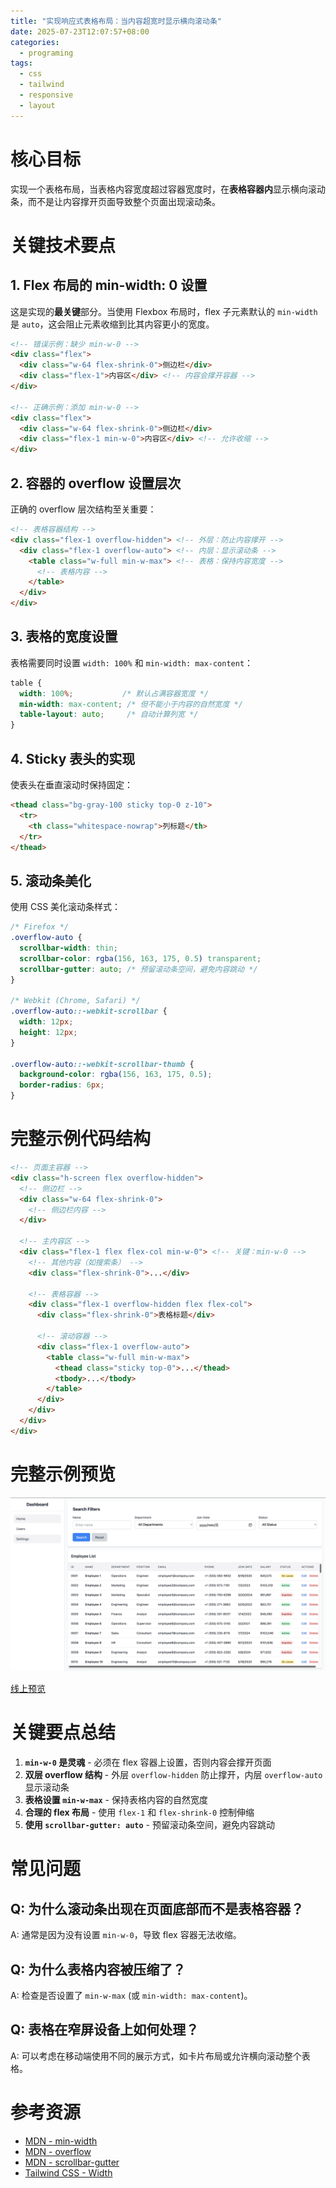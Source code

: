 ```yaml
---
title: "实现响应式表格布局：当内容超宽时显示横向滚动条"
date: 2025-07-23T12:07:57+08:00
categories:
  - programing
tags:
  - css
  - tailwind
  - responsive
  - layout
---
```


# 核心目标

实现一个表格布局，当表格内容宽度超过容器宽度时，在**表格容器内**显示横向滚动条，而不是让内容撑开页面导致整个页面出现滚动条。

# 关键技术要点

## 1. Flex 布局的 min-width: 0 设置

这是实现的**最关键**部分。当使用 Flexbox 布局时，flex 子元素默认的 `min-width` 是 `auto`，这会阻止元素收缩到比其内容更小的宽度。

```html
<!-- 错误示例：缺少 min-w-0 -->
<div class="flex">
  <div class="w-64 flex-shrink-0">侧边栏</div>
  <div class="flex-1">内容区</div> <!-- 内容会撑开容器 -->
</div>

<!-- 正确示例：添加 min-w-0 -->
<div class="flex">
  <div class="w-64 flex-shrink-0">侧边栏</div>
  <div class="flex-1 min-w-0">内容区</div> <!-- 允许收缩 -->
</div>
```

## 2. 容器的 overflow 设置层次

正确的 overflow 层次结构至关重要：

```html
<!-- 表格容器结构 -->
<div class="flex-1 overflow-hidden"> <!-- 外层：防止内容撑开 -->
  <div class="flex-1 overflow-auto"> <!-- 内层：显示滚动条 -->
    <table class="w-full min-w-max"> <!-- 表格：保持内容宽度 -->
      <!-- 表格内容 -->
    </table>
  </div>
</div>
```

## 3. 表格的宽度设置

表格需要同时设置 `width: 100%` 和 `min-width: max-content`：

```css
table {
  width: 100%;           /* 默认占满容器宽度 */
  min-width: max-content; /* 但不能小于内容的自然宽度 */
  table-layout: auto;     /* 自动计算列宽 */
}
```

## 4. Sticky 表头的实现

使表头在垂直滚动时保持固定：

```html
<thead class="bg-gray-100 sticky top-0 z-10">
  <tr>
    <th class="whitespace-nowrap">列标题</th>
  </tr>
</thead>
```

## 5. 滚动条美化

使用 CSS 美化滚动条样式：

```css
/* Firefox */
.overflow-auto {
  scrollbar-width: thin;
  scrollbar-color: rgba(156, 163, 175, 0.5) transparent;
  scrollbar-gutter: auto; /* 预留滚动条空间，避免内容跳动 */
}

/* Webkit (Chrome, Safari) */
.overflow-auto::-webkit-scrollbar {
  width: 12px;
  height: 12px;
}

.overflow-auto::-webkit-scrollbar-thumb {
  background-color: rgba(156, 163, 175, 0.5);
  border-radius: 6px;
}
```

# 完整示例代码结构

```html
<!-- 页面主容器 -->
<div class="h-screen flex overflow-hidden">
  <!-- 侧边栏 -->
  <div class="w-64 flex-shrink-0">
    <!-- 侧边栏内容 -->
  </div>

  <!-- 主内容区 -->
  <div class="flex-1 flex flex-col min-w-0"> <!-- 关键：min-w-0 -->
    <!-- 其他内容（如搜索条） -->
    <div class="flex-shrink-0">...</div>

    <!-- 表格容器 -->
    <div class="flex-1 overflow-hidden flex flex-col">
      <div class="flex-shrink-0">表格标题</div>

      <!-- 滚动容器 -->
      <div class="flex-1 overflow-auto">
        <table class="w-full min-w-max">
          <thead class="sticky top-0">...</thead>
          <tbody>...</tbody>
        </table>
      </div>
    </div>
  </div>
</div>
```

# 完整示例预览

![线上预览](/images/2025/07/tailwind-table-layout.webp)

[线上预览](https://codepen.io/leaker/pen/XJmdoYX)

# 关键要点总结

1. **`min-w-0` 是灵魂** - 必须在 flex 容器上设置，否则内容会撑开页面
2. **双层 overflow 结构** - 外层 `overflow-hidden` 防止撑开，内层 `overflow-auto` 显示滚动条
3. **表格设置 `min-w-max`** - 保持表格内容的自然宽度
4. **合理的 flex 布局** - 使用 `flex-1` 和 `flex-shrink-0` 控制伸缩
5. **使用 `scrollbar-gutter: auto`** - 预留滚动条空间，避免内容跳动

# 常见问题

## Q: 为什么滚动条出现在页面底部而不是表格容器？
A: 通常是因为没有设置 `min-w-0`，导致 flex 容器无法收缩。

## Q: 为什么表格内容被压缩了？
A: 检查是否设置了 `min-w-max` (或 `min-width: max-content`)。

## Q: 表格在窄屏设备上如何处理？
A: 可以考虑在移动端使用不同的展示方式，如卡片布局或允许横向滚动整个表格。

# 参考资源

- [MDN - min-width](https://developer.mozilla.org/en-US/docs/Web/CSS/min-width)
- [MDN - overflow](https://developer.mozilla.org/en-US/docs/Web/CSS/overflow)
- [MDN - scrollbar-gutter](https://developer.mozilla.org/en-US/docs/Web/CSS/scrollbar-gutter)
- [Tailwind CSS - Width](https://tailwindcss.com/docs/width)

